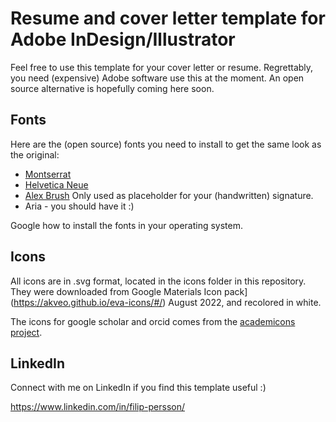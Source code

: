 # Resume and cover letter template for Adobe InDesign/Illustrator

[](github_splash.png)

Feel free to use this template for your cover letter or resume. Regrettably, you need (expensive) Adobe software use this at the moment. An open source alternative is hopefully coming here soon. 



## Fonts 
Here are the (open source) fonts you need to install to get the same look as the original:  
- [Montserrat](https://fonts.google.com/specimen/Montserrat)
- [Helvetica Neue](https://freefontsvault.com/helvetica-neue-font/)
- [Alex Brush](https://fonts.adobe.com/fonts/alex-brush) Only used as placeholder for your (handwritten) signature.  
- Aria - you should have it :)

Google how to install the fonts in your operating system. 


## Icons
All icons are in .svg format, located in the icons folder in this repository. They were downloaded from Google Materials Icon pack](https://akveo.github.io/eva-icons/#/) August 2022, and recolored in white.  

The icons for google scholar and orcid comes from the [academicons project](https://jpswalsh.github.io/academicons/).


## LinkedIn
Connect with me on LinkedIn if you find this template useful :)

https://www.linkedin.com/in/filip-persson/


